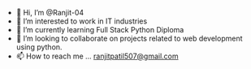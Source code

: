 - 👋 Hi, I’m @Ranjit-04
- 👀 I’m interested to work in IT industries 
- 🌱 I’m currently learning Full Stack Python Diploma
- 💞️ I’m looking to collaborate on projects related to web  development  using python.
- 📫 How to reach me ... ranjitpatil507@gmail.com

<!---
Ranjit-04/Ranjit-04 is a ✨ special ✨ repository because its `README.md` (this file) appears on your GitHub profile.
You can click the Preview link to take a look at your changes.
--->
